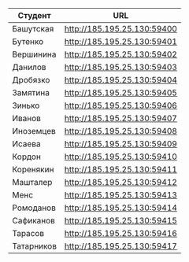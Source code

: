 | Студент    | URL                         |
|------------|-----------------------------|
| Башутская  | http://185.195.25.130:59400 |
| Бутенко    | http://185.195.25.130:59401 |
| Вершинина  | http://185.195.25.130:59402 |
| Данилов    | http://185.195.25.130:59403 |
| Дробязко   | http://185.195.25.130:59404 |
| Замятина   | http://185.195.25.130:59405 |
| Зинько     | http://185.195.25.130:59406 |
| Иванов     | http://185.195.25.130:59407 |
| Иноземцев  | http://185.195.25.130:59408 |
| Исаева     | http://185.195.25.130:59409 |
| Кордон     | http://185.195.25.130:59410 |
| Коренякин  | http://185.195.25.130:59411 |
| Машталер   | http://185.195.25.130:59412 |
| Менс       | http://185.195.25.130:59413 |
| Ромоданов  | http://185.195.25.130:59414 |
| Сафиканов  | http://185.195.25.130:59415 |
| Тарасов    | http://185.195.25.130:59416 |
| Татарников | http://185.195.25.130:59417 |
